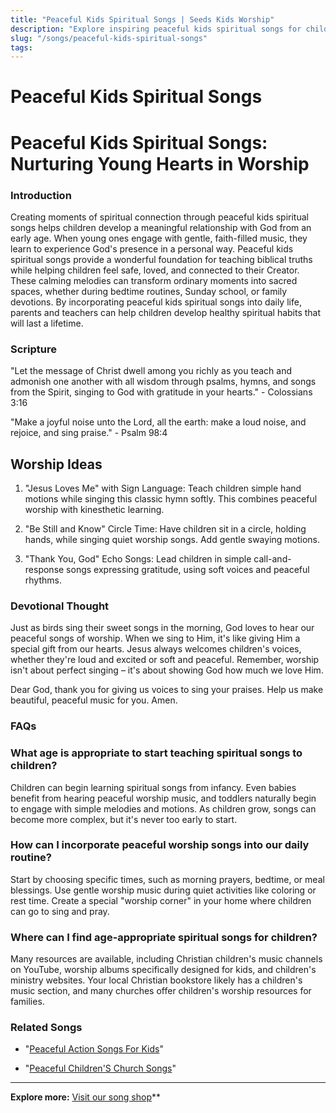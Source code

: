 ```yaml
---
title: "Peaceful Kids Spiritual Songs | Seeds Kids Worship"
description: "Explore inspiring peaceful kids spiritual songs for children's worship and faith development. Biblical music resources for families and ministry."
slug: "/songs/peaceful-kids-spiritual-songs"
tags:
---
```


# Peaceful Kids Spiritual Songs

# Peaceful Kids Spiritual Songs: Nurturing Young Hearts in Worship

### Introduction
Creating moments of spiritual connection through peaceful kids spiritual songs helps children develop a meaningful relationship with God from an early age. When young ones engage with gentle, faith-filled music, they learn to experience God's presence in a personal way. Peaceful kids spiritual songs provide a wonderful foundation for teaching biblical truths while helping children feel safe, loved, and connected to their Creator. These calming melodies can transform ordinary moments into sacred spaces, whether during bedtime routines, Sunday school, or family devotions. By incorporating peaceful kids spiritual songs into daily life, parents and teachers can help children develop healthy spiritual habits that will last a lifetime.

### Scripture
"Let the message of Christ dwell among you richly as you teach and admonish one another with all wisdom through psalms, hymns, and songs from the Spirit, singing to God with gratitude in your hearts." - Colossians 3:16

"Make a joyful noise unto the Lord, all the earth: make a loud noise, and rejoice, and sing praise." - Psalm 98:4

## Worship Ideas
1. "Jesus Loves Me" with Sign Language: Teach children simple hand motions while singing this classic hymn softly. This combines peaceful worship with kinesthetic learning.

2. "Be Still and Know" Circle Time: Have children sit in a circle, holding hands, while singing quiet worship songs. Add gentle swaying motions.

3. "Thank You, God" Echo Songs: Lead children in simple call-and-response songs expressing gratitude, using soft voices and peaceful rhythms.

### Devotional Thought
Just as birds sing their sweet songs in the morning, God loves to hear our peaceful songs of worship. When we sing to Him, it's like giving Him a special gift from our hearts. Jesus always welcomes children's voices, whether they're loud and excited or soft and peaceful. Remember, worship isn't about perfect singing – it's about showing God how much we love Him.

Dear God, thank you for giving us voices to sing your praises. Help us make beautiful, peaceful music for you. Amen.

### FAQs

### What age is appropriate to start teaching spiritual songs to children?
Children can begin learning spiritual songs from infancy. Even babies benefit from hearing peaceful worship music, and toddlers naturally begin to engage with simple melodies and motions. As children grow, songs can become more complex, but it's never too early to start.

### How can I incorporate peaceful worship songs into our daily routine?
Start by choosing specific times, such as morning prayers, bedtime, or meal blessings. Use gentle worship music during quiet activities like coloring or rest time. Create a special "worship corner" in your home where children can go to sing and pray.

### Where can I find age-appropriate spiritual songs for children?
Many resources are available, including Christian children's music channels on YouTube, worship albums specifically designed for kids, and children's ministry websites. Your local Christian bookstore likely has a children's music section, and many churches offer children's worship resources for families.

### Related Songs

- "[Peaceful Action Songs For Kids](/songs/peaceful-action-songs-for-kids/)"

- "[Peaceful Children'S Church Songs](/songs/peaceful-children-s-church-songs/)"

---

**Explore more:** [Visit our song shop](https://seedskidsworship.com/shop)**

<!-- Schema Markup -->
<script type="application/ld+json">
{
  "@context": "https://schema.org",
  "@type": "MusicRecording",
  "name": "Peaceful Kids Spiritual Songs",
  "byArtist": {
    "@type": "MusicGroup",
    "name": "Seeds Kids Worship"
  },
  "isFamilyFriendly": true,
  "url": "https://seedskidsworship.com/songs/peaceful-kids-spiritual-songs/"
}
</script>